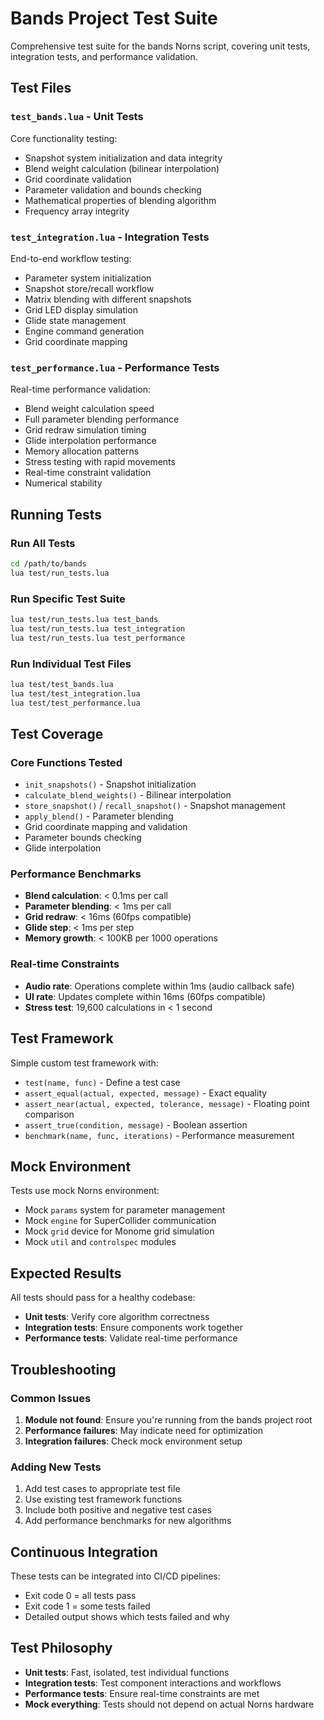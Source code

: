# Bands Project Test Suite

Comprehensive test suite for the bands Norns script, covering unit tests, integration tests, and performance validation.

## Test Files

### `test_bands.lua` - Unit Tests
Core functionality testing:
- Snapshot system initialization and data integrity
- Blend weight calculation (bilinear interpolation)
- Grid coordinate validation
- Parameter validation and bounds checking
- Mathematical properties of blending algorithm
- Frequency array integrity

### `test_integration.lua` - Integration Tests
End-to-end workflow testing:
- Parameter system initialization
- Snapshot store/recall workflow
- Matrix blending with different snapshots
- Grid LED display simulation
- Glide state management
- Engine command generation
- Grid coordinate mapping

### `test_performance.lua` - Performance Tests
Real-time performance validation:
- Blend weight calculation speed
- Full parameter blending performance
- Grid redraw simulation timing
- Glide interpolation performance
- Memory allocation patterns
- Stress testing with rapid movements
- Real-time constraint validation
- Numerical stability

## Running Tests

### Run All Tests
```bash
cd /path/to/bands
lua test/run_tests.lua
```

### Run Specific Test Suite
```bash
lua test/run_tests.lua test_bands
lua test/run_tests.lua test_integration
lua test/run_tests.lua test_performance
```

### Run Individual Test Files
```bash
lua test/test_bands.lua
lua test/test_integration.lua
lua test/test_performance.lua
```

## Test Coverage

### Core Functions Tested
- `init_snapshots()` - Snapshot initialization
- `calculate_blend_weights()` - Bilinear interpolation
- `store_snapshot()` / `recall_snapshot()` - Snapshot management
- `apply_blend()` - Parameter blending
- Grid coordinate mapping and validation
- Parameter bounds checking
- Glide interpolation

### Performance Benchmarks
- **Blend calculation**: < 0.1ms per call
- **Parameter blending**: < 1ms per call  
- **Grid redraw**: < 16ms (60fps compatible)
- **Glide step**: < 1ms per step
- **Memory growth**: < 100KB per 1000 operations

### Real-time Constraints
- **Audio rate**: Operations complete within 1ms (audio callback safe)
- **UI rate**: Updates complete within 16ms (60fps compatible)
- **Stress test**: 19,600 calculations in < 1 second

## Test Framework

Simple custom test framework with:
- `test(name, func)` - Define a test case
- `assert_equal(actual, expected, message)` - Exact equality
- `assert_near(actual, expected, tolerance, message)` - Floating point comparison
- `assert_true(condition, message)` - Boolean assertion
- `benchmark(name, func, iterations)` - Performance measurement

## Mock Environment

Tests use mock Norns environment:
- Mock `params` system for parameter management
- Mock `engine` for SuperCollider communication
- Mock `grid` device for Monome grid simulation
- Mock `util` and `controlspec` modules

## Expected Results

All tests should pass for a healthy codebase:
- **Unit tests**: Verify core algorithm correctness
- **Integration tests**: Ensure components work together
- **Performance tests**: Validate real-time performance

## Troubleshooting

### Common Issues
1. **Module not found**: Ensure you're running from the bands project root
2. **Performance failures**: May indicate need for optimization
3. **Integration failures**: Check mock environment setup

### Adding New Tests
1. Add test cases to appropriate test file
2. Use existing test framework functions
3. Include both positive and negative test cases
4. Add performance benchmarks for new algorithms

## Continuous Integration

These tests can be integrated into CI/CD pipelines:
- Exit code 0 = all tests pass
- Exit code 1 = some tests failed
- Detailed output shows which tests failed and why

## Test Philosophy

- **Unit tests**: Fast, isolated, test individual functions
- **Integration tests**: Test component interactions and workflows
- **Performance tests**: Ensure real-time constraints are met
- **Mock everything**: Tests should not depend on actual Norns hardware
